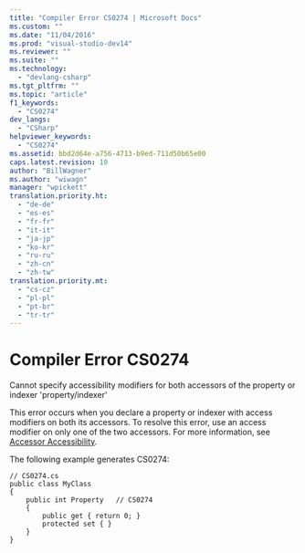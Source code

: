 ```yaml
---
title: "Compiler Error CS0274 | Microsoft Docs"
ms.custom: ""
ms.date: "11/04/2016"
ms.prod: "visual-studio-dev14"
ms.reviewer: ""
ms.suite: ""
ms.technology: 
  - "devlang-csharp"
ms.tgt_pltfrm: ""
ms.topic: "article"
f1_keywords: 
  - "CS0274"
dev_langs: 
  - "CSharp"
helpviewer_keywords: 
  - "CS0274"
ms.assetid: bbd2d64e-a756-4713-b9ed-711d50b65e00
caps.latest.revision: 10
author: "BillWagner"
ms.author: "wiwagn"
manager: "wpickett"
translation.priority.ht: 
  - "de-de"
  - "es-es"
  - "fr-fr"
  - "it-it"
  - "ja-jp"
  - "ko-kr"
  - "ru-ru"
  - "zh-cn"
  - "zh-tw"
translation.priority.mt: 
  - "cs-cz"
  - "pl-pl"
  - "pt-br"
  - "tr-tr"
---
```

# Compiler Error CS0274
Cannot specify accessibility modifiers for both accessors of the property or indexer 'property/indexer'  
  
 This error occurs when you declare a property or indexer with access modifiers on both its accessors. To resolve this error, use an access modifier on only one of the two accessors. For more information, see [Accessor Accessibility](../../csharp/programming-guide/classes-and-structs/restricting-accessor-accessibility.md).  
  
 The following example generates CS0274:  
  
```  
// CS0274.cs  
public class MyClass  
{  
    public int Property   // CS0274  
    {  
        public get { return 0; }  
        protected set { }  
    }  
}  
```